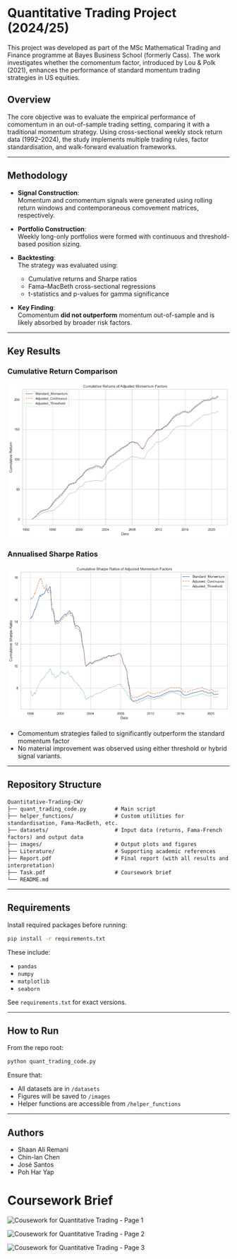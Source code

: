 # Quantitative Trading Project (2024/25)

This project was developed as part of the MSc Mathematical Trading and Finance programme at Bayes Business School (formerly Cass). The work investigates whether the comomentum factor, introduced by Lou & Polk (2021), enhances the performance of standard momentum trading strategies in US equities.

## Overview

The core objective was to evaluate the empirical performance of comomentum in an out-of-sample trading setting, comparing it with a traditional momentum strategy. Using cross-sectional weekly stock return data (1992–2024), the study implements multiple trading rules, factor standardisation, and walk-forward evaluation frameworks.

---

## Methodology

- **Signal Construction**:  
  Momentum and comomentum signals were generated using rolling return windows and contemporaneous comovement matrices, respectively.

- **Portfolio Construction**:  
  Weekly long-only portfolios were formed with continuous and threshold-based position sizing.

- **Backtesting**:  
  The strategy was evaluated using:
  - Cumulative returns and Sharpe ratios
  - Fama–MacBeth cross-sectional regressions
  - t-statistics and p-values for gamma significance

- **Key Finding**:  
  Comomentum **did not outperform** momentum out-of-sample and is likely absorbed by broader risk factors.

---

## Key Results

### Cumulative Return Comparison
![Cumulative Returns](images/cumRetMomFactors.png)

### Annualised Sharpe Ratios
![Sharpe Ratios](images/cumSharpeRatios.png)

- Comomentum strategies failed to significantly outperform the standard momentum factor
- No material improvement was observed using either threshold or hybrid signal variants.

---

## Repository Structure

```
Quantitative-Trading-CW/
├── quant_trading_code.py         # Main script
├── helper_functions/             # Custom utilities for standardisation, Fama-MacBeth, etc.
├── datasets/                     # Input data (returns, Fama-French factors) and output data
├── images/                       # Output plots and figures
├── Literature/                   # Supporting academic references
├── Report.pdf                    # Final report (with all results and interpretation)
├── Task.pdf                      # Coursework brief
└── README.md
```

---

## Requirements

Install required packages before running:

```bash
pip install -r requirements.txt
```

These include:
- `pandas`
- `numpy`
- `matplotlib`
- `seaborn`

See `requirements.txt` for exact versions.

---

## How to Run

From the repo root:

```bash
python quant_trading_code.py
```

Ensure that:
- All datasets are in `/datasets`
- Figures will be saved to `/images`
- Helper functions are accessible from `/helper_functions`

---

## Authors

- Shaan Ali Remani  
- Chin-lan Chen  
- José Santos  
- Poh Har Yap

# Coursework Brief
 
![Cousework for Quantitative Trading - Page 1](https://github.com/ZPedroP/Quantitative-Trading-CW/blob/main/images/Coursework_QT_Page_1.jpg)

![Cousework for Quantitative Trading - Page 2](https://github.com/ZPedroP/Quantitative-Trading-CW/blob/main/images/Coursework_QT_Page_2.jpg)

![Cousework for Quantitative Trading - Page 3](https://github.com/ZPedroP/Quantitative-Trading-CW/blob/main/images/Coursework_QT_Page_3.jpg)

